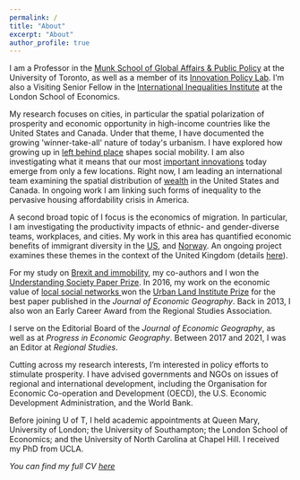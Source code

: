 ```yaml
---
permalink: /
title: "About"
excerpt: "About"
author_profile: true
---
```


I am a Professor in the  <a href="https://munkschool.utoronto.ca" target="_blank">Munk School of Global Affairs & Public Policy</a> at the University of Toronto, as well as a member of its <a href="https://munkschool.utoronto.ca/ipl" target="_blank">Innovation Policy Lab</a>. I’m also a Visiting Senior Fellow in the <a href="http://www.lse.ac.uk/International-Inequalities" target="_blank"> International Inequalities Institute</a> at the London School of Economics.

My research focuses on cities, in particular the spatial polarization of prosperity and economic opportunity in high-income countries like the United States and Canada.  Under that theme, I have documented the growing 'winner-take-all' nature of today's urbanism. I have explored how growing up in  <a href="https://academic.oup.com/cjres/advance-article-abstract/doi/10.1093/cjres/rsad031/7286403" target="_blank">left behind place</a>  shapes social mobility. I am also investigating what it means that our most  <a href="https://doi.org/10.1080/00343404.2022.2076824"> important innovations</a> today emerge from only a few locations. Right now, I am leading an international team examining the spatial distribution of <a href="https://doi.org/10.1038/s41597-024-03059-9" target="_blank">wealth</a> in the United States and Canada.  In ongoing work I am linking such forms of inequality to the pervasive housing affordability crisis in America.

A second broad topic of I focus is the economics of migration. In particular, I am investigating the productivity impacts of ethnic- and gender-diverse teams, workplaces, and cities. My work in this area has quantified
 economic benefits of immigrant diversity in the <a href="https://doi.org/10.1093/jeg/lbx012" target="_blank">US</a>, and <a href="https://doi.org/10.1080/00130095.2021.1897462" target="_blank">Norway</a>. An ongoing project examines these themes in the context of the United Kingdom (details <a href="https://maxnathan.medium.com/a-big-new-esrc-grant-534a0a0cda19" target="_blank">here</a>).

For my study on <a href="https://doi.org/10.1093/cjres/rsx027" target="_blank"> Brexit and immobility</a>, my co-authors and I won the <a href="https://www.understandingsociety.ac.uk/2019/07/11/prizes-for-researchers-and-papers-at-understanding-society-conference" target="_blank">Understanding Society Paper Prize</a>. In 2016, my work on the economic value of <a href="https://doi.org/10.1093/jeg/lbv043" target="_blank">local social networks <a/> won the <a href="https://academic.oup.com/joeg/pages/urban_land_institute_prize" target="_blank">Urban Land Institute Prize</a> for the best paper published in the <i>Journal of Economic Geography</i>. Back in 2013, I also won an Early Career Award from the Regional Studies Association. 

I serve on the Editorial Board of the <i>Journal of Economic Geography</i>, as well as at <i> Progress in Economic Geography</i>. Between 2017 and 2021, I was an Editor at <i>Regional Studies</i>.

Cutting across my research interests, I’m interested in policy efforts to stimulate prosperity. I have advised governments and NGOs on issues of regional and international development, including the Organisation for Economic Co-operation and Development (OECD), the U.S. Economic Development Administration, and the World Bank. 

Before joining U of T, I held academic appointments at Queen Mary, University of London; the University of Southampton; the London School of Economics; and the University of North Carolina at Chapel Hill. I received my PhD from UCLA. 

_You can find my full CV <a href="/_pages/tkemeny_cv.pdf">here</a>_


